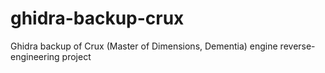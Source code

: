 # ghidra-backup-crux
Ghidra backup of Crux (Master of Dimensions, Dementia) engine reverse-engineering project
